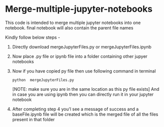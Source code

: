 # Merge-multiple-jupyter-notebooks
This code is intended to merge multiple jupyter notebooks into one notebook. final notebook will also contain the parent file names

Kindly follow below steps -
1. Directly download mergeJupyterFiles.py or mergeJupyterFiles.ipynb
2. Now place .py file or ipynb file into a folder containing other jupyer notebooks
3. 	Now if you have copied py file then use following command in terminal

	`python  mergeJupyterFiles.py`

	[NOTE: make sure you are in the same location as this py file exists]
	And in case you are using ipynb then you can directly run it in your jupyter notebook
4. After completing step 4 you'l see a message of success and a baseFile.ipynb file will be created which is the merged file of all the files present in that folder
